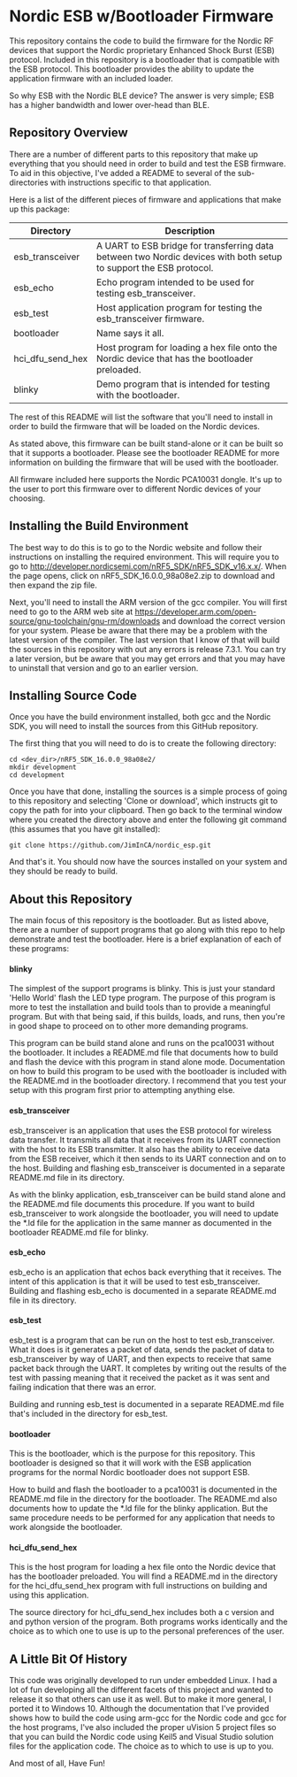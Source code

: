 Nordic ESB w/Bootloader Firmware
===

This repository contains the code to build the firmware for the Nordic RF devices that support the Nordic proprietary Enhanced Shock Burst (ESB) protocol.  Included in this repository is a bootloader that is compatible with the ESB protocol.  This bootloader provides the ability to update the application firmware with an included loader.

So why ESB with the Nordic BLE device?  The answer is very simple; ESB has a higher bandwidth and lower over-head than BLE.

Repository Overview
---
There are a number of different parts to this repository that make up everything that you should need in order to build and test the ESB firmware.  To aid in this objective, I've added a README to several of the sub-directories with instructions specific to that application.  

Here is a list of the different pieces of firmware and applications that make up  this package:

| Directory | Description |
| --- | --- |
| esb_transceiver  | A UART to ESB bridge for transferring data between two Nordic devices with both setup to support the ESB protocol. |
| esb_echo         | Echo program intended to be used for testing esb_transceiver. |
| esb_test         | Host application program for testing the esb_transceiver firmware. |
| bootloader       | Name says it all. |
| hci_dfu_send_hex | Host program for loading a hex file onto the Nordic device that has the bootloader preloaded. |
| blinky           | Demo program that is intended for testing with the bootloader. |

The rest of this README will list the software that you'll need to install in order to build the firmware that will be loaded on the Nordic devices.

As stated above, this firmware can be built stand-alone or it can be built so that it supports a bootloader.  Please see the bootloader README for more information on building the firmware that will be used with the bootloader.

All firmware included here supports the Nordic PCA10031 dongle.  It's up to the user to port this firmware over to different Nordic devices of your choosing.

Installing the Build Environment
---

The best way to do this is to go to the Nordic website and follow their instructions on installing the required environment.  This will require you to go to http://developer.nordicsemi.com/nRF5_SDK/nRF5_SDK_v16.x.x/.  When the page opens, click on nRF5_SDK_16.0.0_98a08e2.zip to download and then expand the zip file.

Next, you'll need to install the ARM version of the gcc compiler.  You will first need to go to the ARM web site at https://developer.arm.com/open-source/gnu-toolchain/gnu-rm/downloads and download the correct version for your system.  Please be aware that there may be a problem with the latest version of the compiler.  The last version that I know of that will build the sources in this repository with out any errors is release 7.3.1.  You can try a later version, but be aware that you may get errors and that you may have to uninstall that version and go to an earlier version.

Installing Source Code
---
Once you have the build environment installed, both gcc and the Nordic SDK, you will need to install the sources from this GitHub repository.

The first thing that you will need to do is to create the following directory:
```
cd <dev_dir>/nRF5_SDK_16.0.0_98a08e2/
mkdir development
cd development
```
Once you have that done, installing the sources is a simple process of going to this repository and selecting 'Clone or download', which instructs git to copy the path for into your clipboard.  Then go back to the terminal window where you created the directory above and enter the following git command (this assumes that you have git installed):
```
git clone https://github.com/JimInCA/nordic_esp.git
```
And that's it.  You should now have the sources installed on your system and they should be ready to build.

About this Repository
---
The main focus of this repository is the bootloader.  But as listed above, there are a number of support programs that go along with this repo to help demonstrate and test the bootloader.  Here is a brief explanation of each of these programs:

#### blinky
 The simplest of the support programs is blinky.  This is just your standard 'Hello World' flash the LED type program.  The purpose of this program is more to test the installation and build tools than to provide a meaningful program.  But with that being said, if this builds, loads, and runs, then you're in good shape to proceed on to other more demanding programs.  
 
 This program can be build stand alone and runs on the pca10031 without the bootloader.  It includes a README.md file that documents how to build and flash the device with this program in stand alone mode.  Documentation on how to build this program to be used with the bootloader is included with the README.md in the bootloader directory.  I recommend that you test your setup with this program first prior to attempting anything else.

 #### esb_transceiver
 esb_transceiver is an application that uses the ESB protocol for wireless data transfer.  It transmits all data that it receives from its UART connection with the host to its ESB transmitter.  It also has the ability to receive data from the ESB receiver, which it then sends to its UART connection and on to the host.  Building and flashing esb_transceiver is documented in a separate README.md file in its directory. 

 As with the blinky application, esb_transceiver can be build stand alone and the README.md file documents this procedure.  If you want to build esb_transceiver to work alongside the bootloader, you will need to update the *.ld file for the application in the same manner as documented in the bootloader README.md file for blinky.

 #### esb_echo
 esb_echo is an application that echos back everything that it receives.  The intent of this application is that it will be used to test esb_transceiver.  Building and flashing esb_echo is documented in a separate README.md file in its directory. 

 #### esb_test 
 esb_test is a program that can be run on the host to test esb_transceiver.  What it does is it generates a packet of data, sends the packet of data to esb_transceiver by way of UART, and then expects to receive that same packet back through the UART.  It completes by writing out the results of the test with passing meaning that it received the packet as it was sent and failing indication that there was an error.

 Building and running esb_test is documented in a separate README.md file that's included in the directory for esb_test.

 #### bootloader
 This is the bootloader, which is the purpose for this repository.  This bootloader is designed so that it will work with the ESB application programs for the normal Nordic bootloader does not support ESB.  
 
 How to build and flash the bootloader to a pca10031 is documented in the README.md file in the directory for the bootloader.  The README.md also documents how to update the *.ld file for the blinky application.  But the same procedure needs to be performed for any application that needs to work alongside the bootloader.

#### hci_dfu_send_hex

This is the host program for loading a hex file onto the Nordic device that has the bootloader preloaded.  You will find a README.md in the directory for the hci_dfu_send_hex program with full instructions on building and using this application.  

The source directory for hci_dfu_send_hex includes both a c version and and python version of the program.  Both programs works identically and the choice as to which one to use is up to the personal preferences of the user.

A Little Bit Of History
---
This code was originally developed to run under embedded Linux.  I had a lot of fun developing all the different facets of this project and wanted to release it so that others can use it as well.  But to make it more general, I ported it to Windows 10.  Although the documentation that I've provided shows how to build the code using arm-gcc for the Nordic code and gcc for the host programs, I've also included the proper uVision 5 project files so that you can build the Nordic code using Keil5 and Visual Studio solution files for the application code.  The choice as to which to use is up to you.

And most of all, Have Fun!
